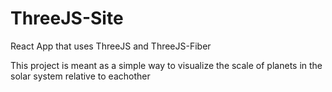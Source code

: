 # ThreeJS-Site
React App that uses ThreeJS and ThreeJS-Fiber

This project is meant as a simple way to visualize the scale of planets in the solar system relative to eachother
